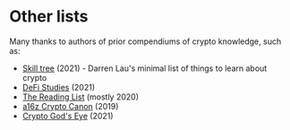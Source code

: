Other lists
============

Many thanks to authors of prior compendiums of crypto knowledge, such as:
* [Skill tree](https://thedailyape.notion.site/Skill-Tree-f5d7691421024090b66f9b07f7384314) (2021) -
  Darren Lau's minimal list of things to learn about crypto
* [DeFi Studies](https://github.com/baraldor/defi) (2021)
* [The Reading List](https://www.decentralised.co/the-reading-list/) (mostly 2020)
* [a16z Crypto Canon](https://a16z.com/2018/02/10/crypto-readings-resources/) (2019)
* [Crypto God's Eye](https://bleeping.notion.site/Crypto-God-s-Eye-a2e3d8519853409787b885cf42ec5095) (2021)